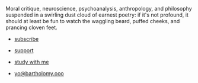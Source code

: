 Moral critique, neuroscience, psychoanalysis, anthropology, and philosophy suspended in a swirling dust cloud of earnest poetry: if it's not profound, it should at least be fun to watch the waggling beard, puffed cheeks, and prancing cloven feet.

* [subscribe](/subscribe/)

* [support](/support/)

* [study with me](/study/)

* yo@bartholomy.ooo
